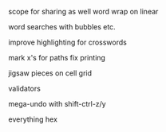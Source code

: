 scope for sharing as well
word wrap on linear

word searches with bubbles etc.

improve highlighting for crosswords

mark x's for paths
fix printing

jigsaw pieces on cell grid

validators

mega-undo with shift-ctrl-z/y

everything hex